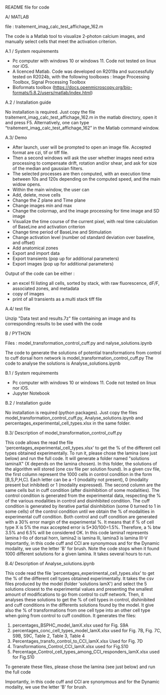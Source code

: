 README file for code 

A/ MATLAB 

file : traitement_imag_calc_test_affichage_162.m

The code is a Matlab tool to visualize 2-photon calcium images, and manually select cells that meet the activation criterion. 

A.1 / System requirements

-	Pc computer with windows 10 or windows 11. Code not tested on linux nor iOS. 
-	A licenced Matlab. Code was developed on R2019a and successfully tested on R2024b, with the following toolboxes : Image Processing Toolbox, Signal Processing Toolbox
-	Bioformats toolbox (https://docs.openmicroscopy.org/bio-formats/5.8.2/users/matlab/index.html)

A.2 / Installation guide

No installation is required. Just copy the file traitement_imag_calc_test_affichage_162.m in the matlab directory, open it and press F5. 
Alternatively, one can type “traitement_imag_calc_test_affichage_162” in the Matlab command window.

A.3/ Demo

-	After launch, user will be prompted to open an image file. Accepted format are czi, tif or tiff file. 
-	Then a second windows will ask the user whether images need extra processing to compensate drift, rotation and/or shear, and ask for size of the median and gaussian filters. 
-	The selected processes are then computed, with an execution time between 10s and 120s depending on the computed speed, and the main widow opens.
-	Within the main window, the user can
  - Add, delete, move cells
  - Change the Z plane and Time plane
  - Change images min and max
  - Change the colormap, and the image processing for time image and SD image
  - Visualize the time course of the current pixel, with real time calculation of BaseLine and activation criterion
  - Change time period of BaseLine and Stimulation
  - Change activation level (number od standard deviation over baseline, and offset)
  - Add anatomical zones
  - Export and import data
  - Export transients (pop up for additional parameters)
  - Export images (pop up for additional parameters)

Output of the code can be either : 
-	an excel fil listing all cells, sorted by stack, with raw fluorescence, dF/F, associated zones, and metadata
-	copy of images
-	print of all transients as a multi stack tiff file

A.4/ test file

Unzip "Data test and results.7z" file containing an image and its corresponding results to be used with the code

B / PYTHON

Files : model_transformation_control_cuff.py and nalyse_solutions.ipynb 

The code to generate the solutions of potential transformations from control to cuff dorsal horn network is model_transformation_control_cuff.py
The code to analyse the solutions is Analyse_solutions.ipynb 

B.1 / System requirements

-	Pc computer with windows 10 or windows 11. Code not tested on linux nor iOS. 
-	Jupyter Notebook

B.2 / Installation guide

No installation is required (python packages). Just copy the files model_transformation_control_cuff.py, Analyse_solutions.ipynb and percentages_experimental_cell_types.xlsx in the same folder.

B.3/ Description of model_transformation_control_cuff.py

This code allows the read the file 'percentages_experimental_cell_types.xlsx' to get the % of the different cell types obtained experimentally.
To run it, please chose the lamina (see just below) and run the full code.
It will generate a folder named "solutions laminaX" (X depends on the lamina chosen).
In this folder, the solutions of the algorithm will stored (one csv file per solution found).
In a given csv file, the first column represent the 1000 cells in control condition in the form [B,S,P,H,C]. Each letter can be a -1 (modality not present), 0 (modality present but inhibited) or 1 (modality expressed). The second column are the same cells but in cuff condition (after disinhibition of some modalities).
The control condition is generated from the experimental data, respecting the % of the various modalities in control and disinhibited condition. The cuff condition is generated by iterative partial disinhibition (some 0 turned to 1 in some cells) of the control condition until we obtain the % of modalities in experimental cuff condition.
Both control and cuff condition are generated with a 30% error margin of the experimental %. It means that if % of cell type X is 5% the max accepted error is 5*30/100=1.5%. Therefore, a % btw 3.5% and 6.5% will be considered OK.
In this code lamina1 represents lamina I-IIo of dorsal horn, lamina2 is lamina IIi, lamina3 is lamina III-V
Importantly, in this code cuff and CCI are synonymous and for the Dynamic modality, we use the letter 'B' for brush.
Note the code stops when it found 1000 different solutions for a given lamina. It takes several hours to run.

B.4/ Description of Analyse_solutions.ipynb

This code read the file 'percentages_experimental_cell_types.xlsx' to get the % of the different cell types obtained experimentally.
It takes the csv files produced by the model (folder 'solutions lamX') and select the 5 solutions closest to the experimental values and presenting the smallest amount of modifications to go from control to cuff network.
Then, it analyses these solutions to get the % of cell types in control, dishinibited and cuff conditions in the differents solutions found by the model.
It give also the % of transformations from one cell type into an other cell type when going from control to cuff condition.
It generates the files:
1) percentages_BSPHC_model_lamX.xlsx used for Fig. S9A
2) percentages_conc_cell_types_model_lamX.xlsx used for Fig. 7B, Fig. 7C, S9B, S9C, Table 2, Table 3, Table 4
3) Percentages_transfo_control_to_CCI_lamX.xlsx Used for Fig. 7D
4) Transformations_Control_CCI_lamX.xlsx used for Fig.S10
5) Percentage_Control_cell_types_among_CCI_responders_lamX.xlsx used for Fig.S10

To generate these files, please chose the lamina (see just below) and run the full code

Importantly, in this code cuff and CCI are synonymous and for the Dynamic modality, we use the letter 'B' for brush.


